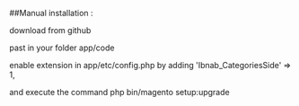 
##Manual installation :

download from github

past in your folder app/code

enable extension in  app/etc/config.php by adding 'Ibnab_CategoriesSide' => 1,

and execute the command php bin/magento setup:upgrade
